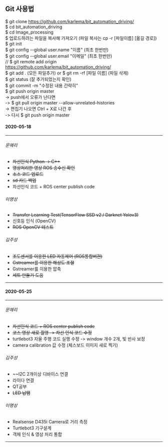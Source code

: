 ## Git 사용법   
$ git clone https://github.com/karlema/bit_automation_driving/   
$ cd bit_automation_driving   
$ cd Image_processing   
$ 업로드하려는 파일을 복사해 가져오기   (파일 복사는 cp -r [파일이름] [옮길 경로])   
$ git init   
$ git config --global user.name "이름" (최초 한번만)   
$ git config --global user.email "이메일" (최초 한번만)   
// $ git remote add origin https://github.com/karlema/bit_automation_driving/   
$ git add . (모든 파일추가)   or  $ git rm -rf [파일 이름]  (파일 삭제)   
$ git status (잘 추가되었는지 확인)   
$ git commit -m "수정된 내용 간략히"   
$ git push origin master   
  -> push에서 오류가 난다면   
  -> $ git pull origin master --allow-unrelated-histories   
  -> 편집기 나오면 Ctrl + X로 나간 후   
  -> 다시 $ git push origin master   

#### 2020-05-18
***
###### 문예리
* ~~차선인식 Python -> C++~~
* ~~영상처리한 영상 ROS 송수신 확인~~
* ~~소스 코드 업로드~~
* ~~sd 카드 백업~~
* 차선인식 코드 + ROS center publish code
###### 이명상
* ~~Transfer Learning Test(TensorFlow SSD v2 / Darknet Yolov3)~~
* 신호등 인식 (OpenCV)
* ~~ROS OpenCV 테스트~~
###### 김주성
* ~~조도센서를 이용한 LED 자동제어 (ROS통합버젼)~~
* ~~Gstreamer를 이용한 해상도 조절~~
* Gstreamer를 이용한 압축
* ~~세트 만들기 도움~~
***
#### 2020-05-25
***
###### 문예리
* ~~차선인식 코드 + ROS center publish code~~
* ~~코스 영상 새로 촬영 -> 차선 인식 코드 수정~~
* turtlebot3 자율 주행 코드 실행 수정 -> window 개수 2개, 빛 반사 보정
* camera calibration 값 수정 (체스보드 이미지 새로 찍기)
###### 김주성
* ~~I2C 2개이상 디바이스 연결
* 라이다 연결
* QT공부
* ~~LED 납땜~~
###### 이명상
* Realsense D435i Camera로 거리 측정
* Turtlebot3 기구설계
* 객체 인식 & 영상 처리 통합
***
